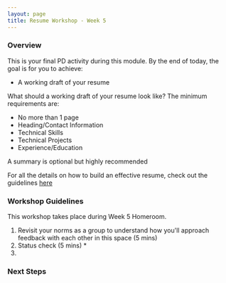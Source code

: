 ```yaml
---
layout: page
title: Resume Workshop - Week 5
---
```


### Overview
This is your final PD activity during this module. By the end of today, the goal is for you to achieve:

* A working draft of your resume

What should a working draft of your resume look like? The minimum requirements are:

* No more than 1 page
* Heading/Contact Information
* Technical Skills
* Technical Projects
* Experience/Education

A summary is optional but highly recommended

For all the details on how to build an effective resume, check out the guidelines [here](/resources/resume_resources)

### Workshop Guidelines
This workshop takes place during Week 5 Homeroom.

1. Revisit your norms as a group to understand how you'll approach feedback with each other in this space (5 mins)
2. Status check (5 mins)
   * 
3. 

### Next Steps
